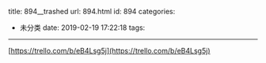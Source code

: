title: 894__trashed
url: 894.html
id: 894
categories:
  - 未分类
date: 2019-02-19 17:22:18
tags:
---

[https://trello.com/b/eB4Lsg5j](https://trello.com/b/eB4Lsg5j)